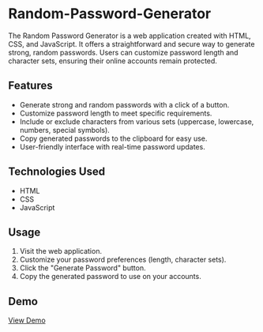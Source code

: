 # Random-Password-Generator
The Random Password Generator is a web application created with HTML, CSS, and JavaScript. It offers a straightforward and secure way to generate strong, random passwords. Users can customize password length and character sets, ensuring their online accounts remain protected. 
## Features
- Generate strong and random passwords with a click of a button.
- Customize password length to meet specific requirements.
- Include or exclude characters from various sets (uppercase, lowercase, numbers, special symbols).
- Copy generated passwords to the clipboard for easy use.
- User-friendly interface with real-time password updates.

## Technologies Used
- HTML
- CSS
- JavaScript

## Usage
1. Visit the web application.
2. Customize your password preferences (length, character sets).
3. Click the "Generate Password" button.
4. Copy the generated password to use on your accounts.

## Demo
[View Demo](https://random-generator-password-beprotected.netlify.app)

